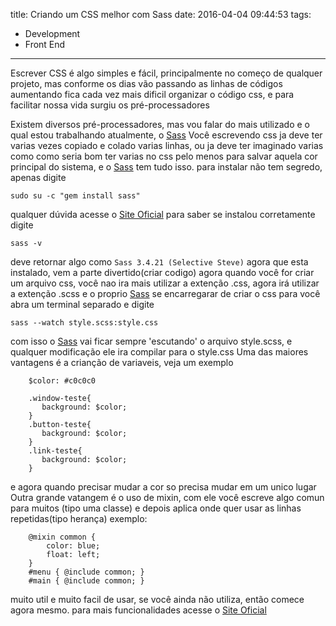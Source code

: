 title: Criando um CSS melhor com Sass
date: 2016-04-04 09:44:53
tags:
- Development
- Front End
---
Escrever CSS é algo simples e fácil, principalmente no começo de qualquer projeto, mas conforme os dias vão passando as linhas de códigos aumentando fica cada vez mais dificil organizar o código css, e para facilitar nossa vida surgiu os pré-processadores
<!--more-->
Existem diversos pré-processadores, mas vou falar do mais utilizado e o qual estou trabalhando atualmente, o [Sass](http://sass-lang.com/ "Site oficial do Sass")
Você escrevendo css ja deve ter varias vezes copiado e colado varias linhas, ou ja deve ter imaginado varias como como seria bom ter varias no css pelo menos para salvar aquela cor principal do sistema, e o [Sass](http://sass-lang.com/ "Site oficial do Sass") tem tudo isso.
para instalar não tem segredo, apenas digite
```
sudo su -c "gem install sass"
```
qualquer dúvida acesse o [Site Oficial](http://sass-lang.com/install "Site oficial do Sass")
para saber se instalou corretamente digite
```
sass -v
```
deve retornar algo como 
`Sass 3.4.21 (Selective Steve)`
agora que esta instalado, vem a parte divertido(criar codigo)
agora quando você for criar um arquivo css, você nao ira mais utilizar a extenção .css, agora irá utilizar a extenção .scss e o proprio [Sass](http://sass-lang.com/ "Site oficial do Sass") se encarregarar de criar o css para você
abra um terminal separado e digite
```
sass --watch style.scss:style.css
```
com isso o [Sass](http://sass-lang.com/ "Site oficial do Sass") vai ficar sempre 'escutando' o arquivo style.scss, e qualquer modificação ele ira compilar para o style.css
Uma das maiores vantagens é a crianção de variaveis, veja um exemplo
```
    $color: #c0c0c0
     
    .window-teste{
       background: $color;
    }
    .button-teste{
       background: $color;
    }
    .link-teste{
       background: $color;
    }
```
e agora quando precisar mudar a cor so precisa mudar em um unico lugar
Outra grande vatangem é o uso de mixin, com ele você escreve algo comun para muitos (tipo uma classe) e depois aplica onde quer usar as linhas repetidas(tipo herança)
exemplo:
```
    @mixin common {
        color: blue;
        float: left;
    }
    #menu { @include common; }
    #main { @include common; }
```
muito util e muito facil de usar, se você ainda não utiliza, então comece agora mesmo.
para mais funcionalidades acesse o  [Site Oficial](http://sass-lang.com/install "Site oficial do Sass")